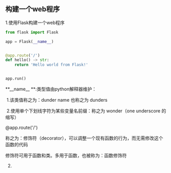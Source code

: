 ## 构建一个web程序

1.使用Flask构建一个web程序

```python
from flask import Flask

app = Flask(__name__)


@app.route('/')
def hello() -> str:
    return 'Hello world from Flask!'


app.run()

```

**\_\_name\_\_ **:类型值由python解释器维护：

​	1.该类值称之为：dunder name 也称之为 dunders

​	2.使用单个下划线字符为某些变量名前缀：称之为 wonder（one underscore 的缩写）

@app.route('/')

称之为：修饰符（decorator），可以调整一个现有函数的行为，而无需修改这个函数的代码

修饰符可用于函数和类。多用于函数，也被称为：函数修饰符

2.